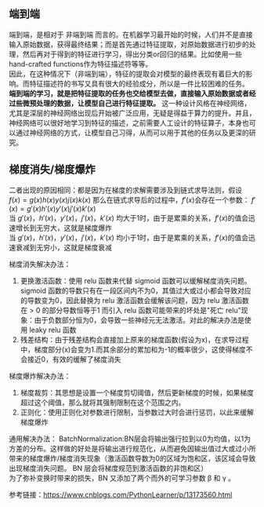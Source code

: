 ## 端到端  
端到端，是相对于 非端到端 而言的。在机器学习最开始的时候，人们并不是直接输入原始数据，获得最终结果；而是首先通过特征提取，对原始数据进行初步的处理，然后再对于得到的特征进行学习，得出分类or回归的结果。比如使用一些hand-crafted functions作为特征描述符等等。  
因此，在这种情况下（非端到端），特征的提取会对模型的最终表现有着巨大的影响。而特征描述符的书写又具有很大的经验成分，所以是一件比较困难的任务。  
**端到端的学习，就是把特征提取的任务也交给模型去做，直接输入原始数据或者经过些微预处理的数据，让模型自己进行特征提取。** 这一种设计风格在神经网络，尤其是深层的神经网络出现后开始被广泛应用，无疑是得益于算力的提升。并且，神经网络可以很好地学习到特征的描述，之前需要人工设计的特征算子，本身也可以通过神经网络的方式，让模型自己习得，从而可以用于其他的任务以及更深的研究。  

## 梯度消失/梯度爆炸
二者出现的原因相同：都是因为在梯度的求解需要涉及到链式求导法则，假设 $f(x) = g(x)h(x)y(x)j(x)k(x)$ 那么在链式求导后的过程中，$f'(x)$会存在一个参数： 
$`f'(x) = g'(x)h'(x)y'(x)j'(x)k'(x)`$  
当 $g'(x)，h'(x)，y'(x)，j'(x)，k'(x)$ 均大于1时，由于是累乘的关系，$f'(x)$的值会迅速增长到无穷大，这就是梯度爆炸  
当 $g'(x)，h'(x)，y'(x)，j'(x)，k'(x)$ 均小于1时，由于是累乘的关系，$f'(x)$的值会迅速衰减到无穷小，这就是梯度衰减  

梯度消失解决办法：  
1. 更换激活函数：使用 relu 函数来代替 sigmoid 函数可以缓解梯度消失问题。sigmoid 函数的导数只有在一段区间内不为0，其值过大或过小都会导致对应的导数变为0，因此替换为 relu 激活函数会缓解该问题，因为 relu 激活函数在 > 0 的部分导数恒等于1
   而引入 relu 函数可能带来的坏处是"死亡 relu"现象：由于负数部分恒为0，会导致一些神经元无法激活。对此的解决办法是使用 leaky relu 函数
2. 残差结构：由于残差结构会直接加上原来的梯度函数(假设为x)，在求导过程中，梯度部分(x)会变为1.而其余部分的累加和为-1的概率很少，这使得梯度不会接近0，有效的缓解了梯度消失

梯度爆炸解决办法：  
1. 梯度裁剪：其思想是设置一个梯度剪切阈值，然后更新梯度的时候，如果梯度超过这个阈值，那么就将其强制限制在这个范围之内。
2. 正则化：使用正则化对参数进行限制，当参数过大时会进行惩罚，以此来缓解梯度爆炸

通用解决办法：
BatchNormalization:BN层会将输出强行拉到以0为均值，以1为方差的分布。这样做的好处是将输出进行规范化，从而避免因输出值过大或过小所带来的梯度爆炸/梯度消失现象（激活函数导数为0的区域为饱和区，该区域会导致出现梯度消失问题。 BN 层会将梯度规范到激活函数的非饱和区）  
为了弥补变换时带来的损失，BN 又添加了两个而外的可学习参数 β 和 γ 。  

参考链接：https://www.cnblogs.com/PythonLearner/p/13173560.html
